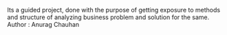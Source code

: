 Its a guided project, done with the purpose of getting exposure to methods and structure of analyzing business problem and solution for the same. <br>
Author : Anurag Chauhan
